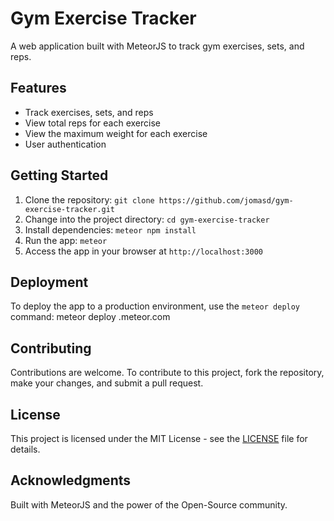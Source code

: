 # Gym Exercise Tracker

A web application built with MeteorJS to track gym exercises, sets, and reps.

## Features

- Track exercises, sets, and reps
- View total reps for each exercise
- View the maximum weight for each exercise
- User authentication

## Getting Started

1. Clone the repository: `git clone https://github.com/jomasd/gym-exercise-tracker.git`
2. Change into the project directory: `cd gym-exercise-tracker`
3. Install dependencies: `meteor npm install`
4. Run the app: `meteor`
5. Access the app in your browser at `http://localhost:3000`

## Deployment

To deploy the app to a production environment, use the `meteor deploy` command: meteor deploy <app-name>.meteor.com

## Contributing

Contributions are welcome. To contribute to this project, fork the repository, make your changes, and submit a pull request.

## License

This project is licensed under the MIT License - see the [LICENSE](LICENSE) file for details.

## Acknowledgments

Built with MeteorJS and the power of the Open-Source community.
